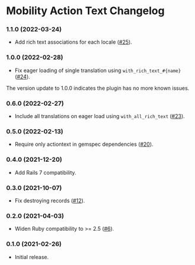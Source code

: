 # Mobility Action Text Changelog

### 1.1.0 (2022-03-24)

- Add rich text associations for each locale ([#25](https://github.com/sedubois/mobility-actiontext/pull/25)).

### 1.0.0 (2022-02-28)
- Fix eager loading of single translation using `with_rich_text_#{name}` ([#24](https://github.com/sedubois/mobility-actiontext/pull/24)).

The version update to 1.0.0 indicates the plugin has no more known issues.

### 0.6.0 (2022-02-27)
- Include all translations on eager load using `with_all_rich_text` ([#23](https://github.com/sedubois/mobility-actiontext/pull/23)).

### 0.5.0 (2022-02-13)
- Require only actiontext in gemspec dependencies ([#20](https://github.com/sedubois/mobility-actiontext/pull/20)).

### 0.4.0 (2021-12-20)
- Add Rails 7 compatibility.

### 0.3.0 (2021-10-07)
- Fix destroying records ([#12](https://github.com/sedubois/mobility-actiontext/pull/12)).

### 0.2.0 (2021-04-03)
- Widen Ruby compatibility to >= 2.5 ([#6](https://github.com/sedubois/mobility-actiontext/pull/6)).

### 0.1.0 (2021-02-26)
- Initial release.
